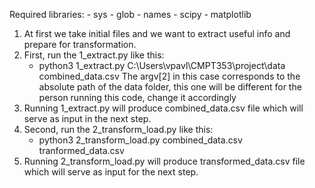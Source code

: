 Required libraries:
    - sys
    - glob
    - names
    - scipy
    - matplotlib
1. At first we take initial files and we want to extract useful info
and prepare for transformation.
2. First, run the 1_extract.py like this:
    - python3 1_extract.py C:\Users\vpavl\CMPT353\project\data combined_data.csv
    The argv[2] in this case corresponds to the absolute path of the data folder,
    this one will be different for the person running this code, change it
    accordingly
3. Running 1_extract.py will produce combined_data.csv file which will serve
as input in the next step.
4. Second, run the 2_transform_load.py like this:
    - python3 2_transform_load.py combined_data.csv tranformed_data.csv
5. Running 2_transform_load.py will produce transformed_data.csv file 
which will serve as input for the next step.
    

